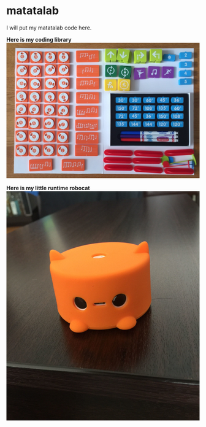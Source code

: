 # matatalab

I will put my matatalab code here.
<p>
  <b> Here is my coding library </b>
  <img src=images/00.the.library.jpg>
</p>

<p>
  <b> Here is my little runtime robocat </b>
  <img src=images/01.runtime.jpg>
</p>
